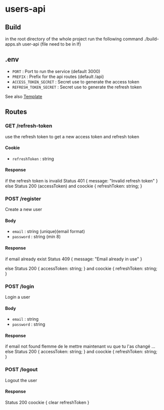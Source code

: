 # users-api

## Build
in the root directory of the whole project run the following command
./build-apps.sh user-api (file need to be in lf)


## .env
- `PORT` : Port to run the service (default 3000)
- `PREFIX` : Prefix for the api routes (default /api)
- `ACCESS_TOKEN_SECRET` : Secret use to generate the access token
- `REFRESH_TOKEN_SECRET` : Secret use to generate the refresh token

See also [Template](.env.template)

## Routes
### GET /refresh-token
use the refresh token to get a new access token and refresh token

#### Cookie
- `refreshToken` : string

#### Response
if the refresh token is invalid
Status 401
{
    message: "Invalid refresh token"
}
else
Status 200 (accessToken)
and coockie 
{
    refreshToken: string;
}

### POST /register
Create a new user

#### Body
- `email` : string (unique)(email format)
- `password` : string (min 8)

#### Response
if email already exist
Status 409 
{
    message: "Email already in use"
}

else
Status 200
{
    accessToken: string;
}
and coockie 
{
    refreshToken: string;
}

### POST /login
Login a user

#### Body
- `email` : string
- `password` : string
#### Response
if email not found
flemme de le mettre maintenant vu que tu l'as changé
...
else
Status 200
{
    accessToken: string;
} 
and coockie 
{
    refreshToken: string;
}

### POST /logout
Logout the user

#### Response
Status 200
coockie 
{
    clear refreshToken
}

